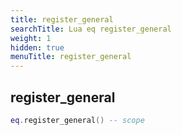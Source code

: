 ```yaml
---
title: register_general
searchTitle: Lua eq register_general
weight: 1
hidden: true
menuTitle: register_general
---
```

## register_general
```lua
eq.register_general() -- scope
```
